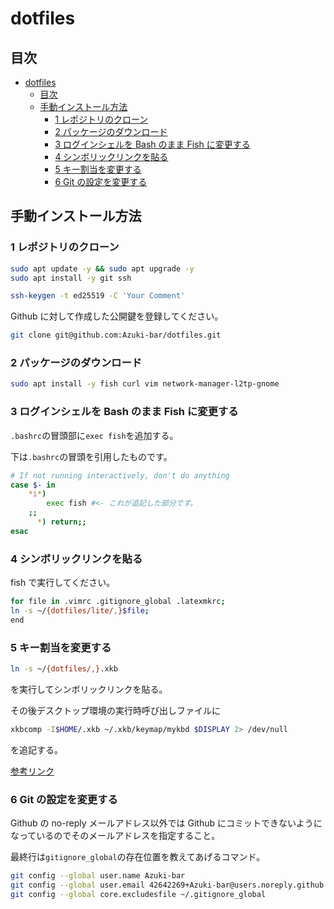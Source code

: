 # dotfiles

## 目次

<!-- TOC -->

- [dotfiles](#dotfiles)
  - [目次](#目次)
  - [手動インストール方法](#手動インストール方法)
    - [1 レポジトリのクローン](#1-レポジトリのクローン)
    - [2 パッケージのダウンロード](#2-パッケージのダウンロード)
    - [3 ログインシェルを Bash のまま Fish に変更する](#3-ログインシェルを-bash-のまま-fish-に変更する)
    - [4 シンボリックリンクを貼る](#4-シンボリックリンクを貼る)
    - [5 キー割当を変更する](#5-キー割当を変更する)
    - [6 Git の設定を変更する](#6-git-の設定を変更する)

<!-- /TOC -->

## 手動インストール方法

### 1 レポジトリのクローン

```Bash
sudo apt update -y && sudo apt upgrade -y
sudo apt install -y git ssh

ssh-keygen -t ed25519 -C 'Your Comment'
```

Github に対して作成した公開鍵を登録してください。

```Bash
git clone git@github.com:Azuki-bar/dotfiles.git
```

### 2 パッケージのダウンロード

```Bash
sudo apt install -y fish curl vim network-manager-l2tp-gnome
```

### 3 ログインシェルを Bash のまま Fish に変更する

`.bashrc`の冒頭部に`exec fish`を追加する。

下は`.bashrc`の冒頭を引用したものです。

```Bash
# If not running interactively, don't do anything
case $- in
    *i*)
        exec fish #<- これが追記した部分です。
    ;;
      *) return;;
esac
```

### 4 シンボリックリンクを貼る

fish で実行してください。

```Bash
for file in .vimrc .gitignore_global .latexmkrc;
ln -s ~/{dotfiles/lite/,}$file;
end

```

### 5 キー割当を変更する

```Bash
ln -s ~/{dotfiles/,}.xkb
```

を実行してシンボリックリンクを貼る。

その後デスクトップ環境の実行時呼び出しファイルに

```Bash
xkbcomp -I$HOME/.xkb ~/.xkb/keymap/mykbd $DISPLAY 2> /dev/null
```

を追記する。

[参考リンク](https://honmushi.com/2019/01/18/ubuntu-xkb/)

### 6 Git の設定を変更する

Github の no-reply メールアドレス以外では Github にコミットできないようになっているのでそのメールアドレスを指定すること。

最終行は`gitignore_global`の存在位置を教えてあげるコマンド。

```Bash
git config --global user.name Azuki-bar
git config --global user.email 42642269+Azuki-bar@users.noreply.github.com
git config --global core.excludesfile ~/.gitignore_global
```
